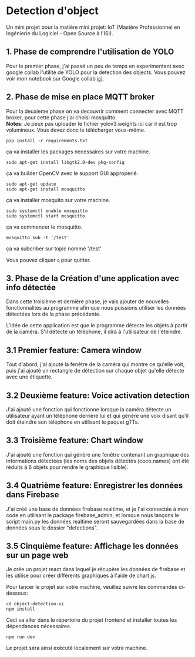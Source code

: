 # Detection d'object
Un mini projet pour la matière mini projet: IoT (Mastère Professionnel en Ingénierie du Logiciel - Open Source à l'ISI).

## 1. Phase de comprendre l'utilisation de YOLO
Pour le premier phase, j'ai passé un peu de temps en experimentant avec google collab l'utilité de YOLO pour la detection des objects. Vous pouvez voir mon notebook sur Google collab [ici](https://colab.research.google.com/drive/1VSr4PVOL2Hj9FASWaUyxOUUAWA3vYCYB?usp=sharing).

## 2. Phase de mise en place MQTT broker
Pour la deuxieme phase on va decouvrir comment connecter avec MQTT broker, pour cette phase j'ai choisi mosquitto.  
**Notes**: Je peux pas uploader le fichier yolov3.weights ici car il est trop volumineux. Vous devez donc le télécharger vous-même.
```shell
pip install -r requirements.txt
```
ça va installer les packages necessaires sur votre machine.

```shell
sudo apt-get install libgtk2.0-dev pkg-config
```
ça va builder OpenCV avec le support GUI approperié.

```shell
sudo apt-get update
sudo apt-get install mosquitto
```
ça va installer mosquito sur votre machine.

```shell
sudo systemctl enable mosquitto
sudo systemctl start mosquitto
```
ça va commencer le mosquitto.

```shell
mosquitto_sub -t '/test'
```
ça va subcriber sur topic nommé '/test'


Vous pouvez cliquer `q` pour quitter.

## 3. Phase de la Création d'une application avec info détectée
Dans cette troisième et dernière phase, je vais ajouter de nouvelles fonctionnalités au programme afin que nous puissions utiliser les données détectées lors de la phase précédente.  

L'idée de cette application est que le programme détecte les objets à partir de la caméra. S'il détecte un téléphone, il dira à l'utilisateur de l'éteindre.

## 3.1 Premier feature: Camera window
Tout d'abord, j'ai ajouté la fenêtre de la caméra qui montre ce qu'elle voit, puis j'ai ajouté un rectangle de détection sur chaque objet qu'elle détecte avec une étiquette.

## 3.2 Deuxième feature: Voice activation detection
J'ai ajouté une fonction qui fonctionne lorsque la caméra détecte un utilisateur ayant un téléphone derrière lui et qui génère une voix disant qu'il doit éteindre son téléphone en utilisant le paquet gTTs.

## 3.3 Troisième feature: Chart window
J'ai ajouté une fonction qui génère une fenêtre contenant un graphique des informations détectées (les noms des objets détectés (coco.names) ont été réduits à 6 objets pour rendre le graphique lisible).

## 3.4 Quatrième feature: Enregistrer les données dans Firebase
J'ai créé une base de données firebase realtime, et je l'ai connectée à mon code en utilisant le package firebase_admin, et lorsque nous lançons le script main.py les données realtime seront sauvegardées dans la base de données sous le dossier "detections".

## 3.5 Cinquième feature: Affichage les données sur un page web
Je crée un projet react dans lequel je récupère les données de firebase et les utilise pour créer différents graphiques à l'aide de chart.js.

Pour lancer le projet sur votre machine, veuillez suivre les commandes ci-dessous:

```shell
cd object-detection-ui
npm install
```
Ceci va aller dans le répertoire du projet frontend et installer toutes les dépendances nécessaires.

```shell
npm run dev
```
Le projet sera ainsi exécuté localement sur votre machine.